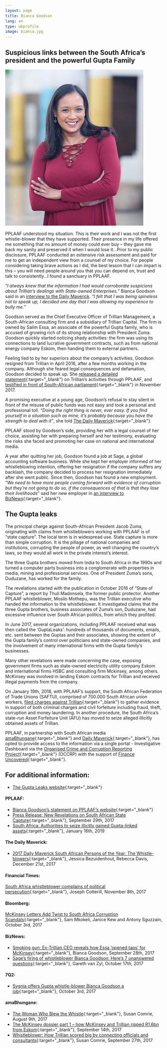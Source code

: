```yaml
---
layout: page
title: Bianca Goodson
lang: en
type: wbprofile
image: bianca.jpg
---
```

<h2>Suspicious links between the South Africa’s president and the powerful Gupta Family</h2>

<div class="profile-block">
<img src="/assets/images/profiles/bianca.png">
<p class="top-blockquote">PPLAAF understood my situation. This is their
work and I was not the first whistle-blower
that they have supported. Their presence in
my life offered me something that no amount
of money could ever buy – they gave me back
my sanity and preserved it when I would lose
it…Prior to my public disclosure, PPLAAF
conducted an extensive risk assessment and
paid for me to get an independent view from
a counsel of my choice. For people considering
taking brave actions as I did, the best lesson
that I can impart is this – you will need people
around you that you can depend on, trust and
talk to consistently…I found a sanctuary in
PPLAAF.</p>
</div>

“_I always knew that the information I had would corroborate suspicions about Trillian’s dealings with State-owned Enterprises._” Bianca Goodson said in an <a href="https://www.dailymaverick.co.za/article/2017-12-21-2017-daily-maverick-south-african-persons-of-the-year-the-whistle-blowers" target="blank">interview to the Daily
Maverick</a>. “_I felt that I was being spineless not to speak up, I decided one day that I was
allowing my experience to bully me._”

Goodson served as the Chief Executive Officer of Trillian Management, a South-African consulting firm and a subsidiary of Trillian Capital. The firm is owned by Salim Essa, an associate of the powerful Gupta family, who is accused of growing rich of its strong relationship with President Zuma. Goodson quickly started noticing shady activities: the firm was using its connections to land lucrative government contracts, such as from national energy company Eskom, then handing them to external partners.

Feeling lied to by her superiors about the company’s activities, Goodson resigned from Trillian in April 2016, after a few months working in the company. Although she feared legal consequences and defamation, Goodson decided to speak up. She [released a detailed statement](https://pplaaf.in/trillian-bg/){:target="_blank"} on Trillian’s activities through PPLAAF, and [testified in front of South-African parliament](https://www.enca.com/south-africa/explosive-information-as-former-trillian-executive-testifies){:target="_blank"} in November 2017.

A promising executive at a young age, Goodson’s refusal to stay silent in front of the misuse of public funds was not easy and took a personal and professional toll. _“Doing the right thing is never, ever easy. If you find yourself in a situation such as mine, it’s probably because you have the strength to deal with it”_, she told [The Daily Maverick](https://www.dailymaverick.co.za/article/2017-12-21-2017-daily-maverick-south-african-persons-of-the-year-the-whistle-blowers/){:target="_blank"}. 

PPLAAF stood by Goodson’s side, providing her with a legal counsel of her choice, assisting her with preparing herself and her testimony, evaluating the risks she faced and promoting her case on national and international media.

A year after quitting her job, Goodson found a job at Sage, a global accounting software business. While she kept her employer informed of her whistleblowing intention, offering her resignation if the company suffers any backlash, the company decided to process her resignation immediately after she went public. Since then, Goodson has found a new employment. “_We need to have more people coming forward with evidence of corruption but they’re not going to do so, if the consequences of that is that they lose their livelihoods_” said her new employer in [an interview to BizNews](https://www.biznews.com/undictated/2017/10/17/sage-firing-bianca-goodson/){:target="_blank"}.

## The Gupta leaks
The principal charge against South-African President Jacob Zuma, originating with claims from whistleblowers working with PPLAAF is of “state capture”. The local term is in widespread use. State capture is more than simple corruption. It is the pillage of national companies and institutions, corrupting the people of power, as well changing the country’s laws, so they would all work in the private interest’s interest.

The three Gupta brothers moved from India to South Africa in the 1990s and turned a computer parts business into a conglomerate with properties in media, mining and professional services. One of President Zuma’s sons, Duduzane, has worked for the family.

The revelations started with the publication in October 2016 of “State of Capture”, a report by Thuli Madonsela, the former public protector. Another PPLAAF whistleblower, Mosilo Mothepu, was the Trillian executive who handed the information to the whistleblower. It investigated claims that the three Gupta brothers, business associates of Zuma’s son, Duduzane, had excessive influence over South African politics, from which they profited.

In June 2017, several organizations, including PPLAAF received what was then called the ‘GuptaLeaks’: hundreds of thousands of documents, emails, etc. sent between the Guptas and their associates, showing the extent of the Gupta family’s control over politicians and state-owned companies, and the involvement of many international firms with the Gupta family’s businesses.

Many other revelations were made concerning the case, exposing government firms such as state-owned electricity utility company Eskom and international firms HSBC and consulting firm Mckinsey, among others. McKinsey was involved in landing Eskom contracts for Trillian and received illegal payments from the company.

On January 19th, 2018, with PPLAAF’s support, the South African Federation of Trade Unions (SAFTU), comprised of 700.000 South African union workers, [filed charges against Trillian](https://pplaaf.org/2018/01/16/embargoed-pressrelease.html){:target="_blank"} to gather evidence in support of both criminal charges and civil forfeiture including fraud, theft, corruption and money laundering. In another procedure, the South Africa’s state-run Asset Forfeiture Unit (AFU) has moved to seize alleged illicitly obtained assets of Trillian.

PPLAAF, in partnership with South African media [amaBhungane](http://amabhungane.co.za/){:target="_blank"} and [Daily Maverick](https://www.dailymaverick.co.za/){:target="_blank"}, has opted to provide access to the information via a single portal - Investigative Dashboard via the [Organised Crime and Corruption Reporting Project](https://www.occrp.org/en){:target="_blank"} (OCCRP) with the support of [Finance Uncovered](http://www.financeuncovered.org/){:target="_blank"}.


## For additional information:
- [The Gupta Leaks website](http://www.gupta-leaks.com/){:target="_blank"}
 
#### PPLAAF: 
- [Bianca Goodson’s statement on PPLAAF’s website](https://pplaaf.in/trillian-bg/){:target="_blank"}
- [Press Release: New Revelations on South African State Capture](https://pplaaf.org/2017/09/29/trillian-bg-pressrelease.html){:target="_blank"}, September 29th, 2017
- [South Africa: Authorities to seize illicitly gained Gupta-linked assets](https://pplaaf.org/2018/01/15/embargoed-pressrelease.html){:target="_blank"}, January 16th, 2019

#### The Daily Maverick:
- [2017 Daily Maverick South African Persons of the Year: The Whistle-blowers](https://www.dailymaverick.co.za/article/2017-12-21-2017-daily-maverick-south-african-persons-of-the-year-the-whistle-blowers/){:target="_blank"}, Jessica Bezuidenhout, Rebecca Davis, December 21st, 2017

#### Financial Times: 
[South Africa whistleblower complains of political persecution](https://www.ft.com/content/84d695cc-be22-11e7-9836-b25f8adaa111?accessToken=zwAAAV-ltyiIkdOE1pXMviIR59OYNrJfitqhEQ.MEUCIQD-9klMIw2BfifJ8FE2ij8QnXqt9e9OpvvbkHwpdqbtoQIgTBPUADJVd0Jx6xN3mCiX2oE4gkgrCkEBf2dJMxNV0JM&sharetype=gift){:target="_blank"},  Joseph Cotterill, November 8th, 2017 

#### Bloomberg:
[McKinsey Letters Add Twist to South Africa Corruption Scandals](https://www.bloomberg.com/news/articles/2017-10-02/mckinsey-warned-eskom-of-risks-at-gupta-linked-trillian-capital){:target="_blank"}, Sam Mkokeli, Janice Kew and Antony Sguzzain, October 3rd, 2017

#### BizNews:
- [Smoking gun: Ex-Trillian CEO reveals how Essa ‘opened taps’ for McKinsey](https://www.biznews.com/undictated/2017/09/28/ex-trillian-ceo-essa-opened-taps-mckinsey/){:target="_blank"}, Bianca Goodson, September 28th, 2017
- [Sage’s firing of whistleblower Bianca Goodson: Here’s 7 unanswered questions](https://www.biznews.com/undictated/2017/10/17/sage-firing-bianca-goodson/){:target="_blank"}, Gareth van Zyl, October 17th, 2017

#### 7Q2:
- [Sygnia offers Gupta whistle-blower Bianca Goodson a job](http://www.702.co.za/articles/274922/sygnia-offers-gupta-whistle-blower-bianca-goodson-a-job){:target="_blank"}, October 3rd, 2017

#### amaBhungane:
- [The Woman Who Blew the Whistle](http://amabhungane.co.za/article/2017-08-09-the-woman-who-blew-the-whistle){:target="_blank"}, Susan Comrie, August 9th, 2017 
- [The McKinsey dossier part 1 – how McKinsey and Trillian ripped R1.6bn from Eskom](http){:target="_blank"}, September 14th, 2017
- [Whistleblower: How Trillian scored big by connecting officials and consultants](http://amabhungane.co.za/article/2017-09-27-whistleblower-how-trillian-scored-big-by-connecting-officials-and-consultantshttp){:target="_blank"}, Susan Comrie, September 27th, 2017
